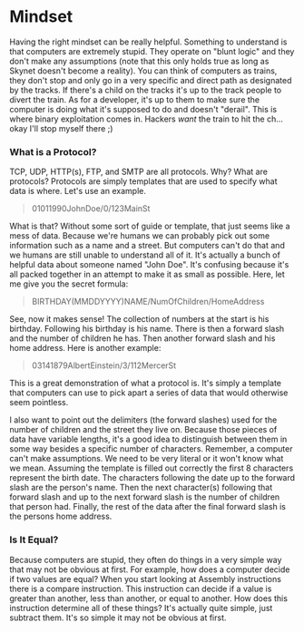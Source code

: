 # Mindset
Having the right mindset can be really helpful. Something to understand is that computers are extremely stupid. They operate on "blunt logic" and they don't make any assumptions (note that this only holds true as long as Skynet doesn't become a reality). You can think of computers as trains, they don't stop and only go in a very specific and direct path as designated by the tracks. If there's a child on the tracks it's up to the track people to divert the train. As for a developer, it's up to them to make sure the computer is doing what it's supposed to do and doesn't "derail". This is where binary exploitation comes in. Hackers *want* the train to hit the ch... okay I'll stop myself there ;)

### What is a Protocol?
TCP, UDP, HTTP(s), FTP, and SMTP are all protocols. Why? What are protocols? Protocols are simply templates that are used to specify what data is where. Let's use an example.
> 01011990JohnDoe/0/123MainSt

What is that? Without some sort of guide or template, that just seems like a mess of data. Because we're humans we can probably pick out some information such as a name and a street. But computers can't do that and we humans are still unable to understand all of it. It's actually a bunch of helpful data about someone named "John Doe". It's confusing because it's all packed together in an attempt to make it as small as possible. Here, let me give you the secret formula:
> BIRTHDAY(MMDDYYYY)NAME/NumOfChildren/HomeAddress

See, now it makes sense! The collection of numbers at the start is his birthday. Following his birthday is his name. There is then a forward slash and the number of children he has. Then another forward slash and his home address. Here is another example:
> 03141879AlbertEinstein/3/112MercerSt

This is a great demonstration of what a protocol is. It's simply a template that computers can use to pick apart a series of data that would otherwise seem pointless. 

I also want to point out the delimiters (the forward slashes) used for the number of children and the street they live on. Because those pieces of data have variable lengths, it's a good idea to distinguish between them in some way besides a specific number of characters. Remember, a computer can't make assumptions. We need to be very literal or it won't know what we mean. Assuming the template is filled out correctly the first 8 characters represent the birth date. The characters following the date up to the forward slash are the person's name. Then the next character(s) following that forward slash and up to the next forward slash is the number of children that person had. Finally, the rest of the data after the final forward slash is the persons home address.

### Is It Equal?
Because computers are stupid, they often do things in a very simple way that may not be obvious at first. For example, how does a computer decide if two values are equal? When you start looking at Assembly instructions there is a compare instruction. This instruction can decide if a value is greater than another, less than another, or equal to another. How does this instruction determine all of these things? It's actually quite simple, just subtract them. It's so simple it may not be obvious at first. 